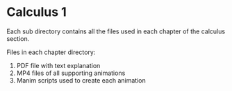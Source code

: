 # Calculus 1

Each sub directory contains all the files used in each chapter of the calculus section.

Files in each chapter directory:
1. PDF file with text explanation
2. MP4 files of all supporting animations
3. Manim scripts used to create each animation